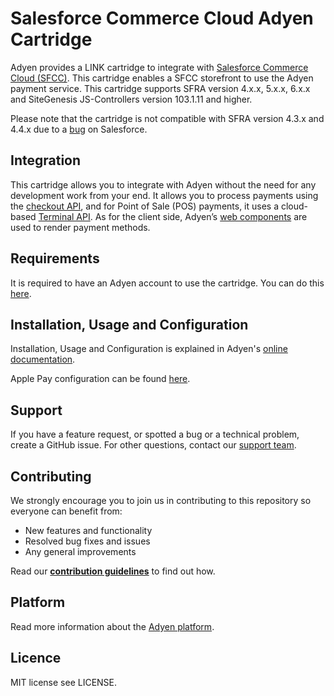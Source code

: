 # Salesforce Commerce Cloud Adyen Cartridge

Adyen provides a LINK cartridge to integrate with [Salesforce Commerce Cloud (SFCC)](https://www.adyen.com/partners/salesforce-commerce-cloud). This cartridge enables a SFCC storefront to use the Adyen payment service. This cartridge supports SFRA version 4.x.x, 5.x.x, 6.x.x and SiteGenesis JS-Controllers version 103.1.11 and higher.

Please note that the cartridge is not compatible with SFRA version 4.3.x and 4.4.x due to a [bug](https://github.com/SalesforceCommerceCloud/storefront-reference-architecture/pull/797) on Salesforce.

## Integration
This cartridge allows you to integrate with Adyen without the need for any development work from your end. It allows you to process payments using the [checkout API](https://docs.adyen.com/api-explorer/#/CheckoutService/v67/overview), and for Point of Sale (POS) payments, it uses a cloud-based [Terminal API](https://docs.adyen.com/point-of-sale/terminal-api-fundamentals). As for the client side, Adyen’s [web components](https://docs.adyen.com/online-payments/components-web) are used to render payment methods.

## Requirements

It is required to have an Adyen account to use the cartridge. You can do this [here](https://www.adyen.com/signup).

## Installation, Usage and Configuration

Installation, Usage and Configuration is explained in Adyen's [online documentation](https://docs.adyen.com/plugins/salesforce-commerce-cloud/).

Apple Pay configuration can be found [here](https://docs.adyen.com/plugins/salesforce-commerce-cloud/set-up-payment-methods/#set-up-apple-pay-on-the-web).

## Support
If you have a feature request, or spotted a bug or a technical problem, create a GitHub issue. For other questions, contact our [support team](https://support.adyen.com/hc/en-us/requests/new?ticket_form_id=360000705420).

## Contributing
We strongly encourage you to join us in contributing to this repository so everyone can benefit from:
* New features and functionality
* Resolved bug fixes and issues
* Any general improvements

Read our [**contribution guidelines**](CONTRIBUTING.md) to find out how.

## Platform

Read more information about the [Adyen platform](https://www.adyen.com/platform).

## Licence

MIT license see LICENSE.
